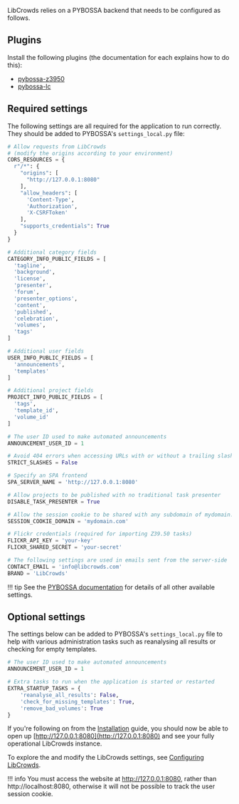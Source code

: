 LibCrowds relies on a PYBOSSA backend that needs to be configured as follows.

## Plugins

Install the following plugins (the documentation for each explains how to
do this):

- [pybossa-z3950](https://github.com/alexandermendes/pybossa-z3950)
- [pybossa-lc](https://github.com/LibCrowds/pybossa-lc)

## Required settings

The following settings are all required for the application to run correctly.
They should be added to PYBOSSA's `settings_local.py` file:

```python
# Allow requests from LibCrowds
# (modify the origins according to your environment)
CORS_RESOURCES = {
  r"/*": {
    "origins": [
      "http://127.0.0.1:8080"
    ],
    "allow_headers": [
      'Content-Type',
      'Authorization',
      'X-CSRFToken'
    ],
    "supports_credentials": True
  }
}

# Additional category fields
CATEGORY_INFO_PUBLIC_FIELDS = [
  'tagline',
  'background',
  'license',
  'presenter',
  'forum',
  'presenter_options',
  'content',
  'published',
  'celebration',
  'volumes',
  'tags'
]

# Additional user fields
USER_INFO_PUBLIC_FIELDS = [
  'announcements',
  'templates'
]

# Additional project fields
PROJECT_INFO_PUBLIC_FIELDS = [
  'tags',
  'template_id',
  'volume_id'
]

# The user ID used to make automated announcements
ANNOUNCEMENT_USER_ID = 1

# Avoid 404 errors when accessing URLs with or without a trailing slash
STRICT_SLASHES = False

# Specify an SPA frontend
SPA_SERVER_NAME = 'http://127.0.0.1:8080'

# Allow projects to be published with no traditional task presenter
DISABLE_TASK_PRESENTER = True

# Allow the session cookie to be shared with any subdomain of mydomain.com
SESSION_COOKIE_DOMAIN = 'mydomain.com'

# Flickr credentials (required for importing Z39.50 tasks)
FLICKR_API_KEY = 'your-key'
FLICKR_SHARED_SECRET = 'your-secret'

# The following settings are used in emails sent from the server-side
CONTACT_EMAIL = 'info@libcrowds.com'
BRAND = 'LibCrowds'
```

!!! tip
    See the [PYBOSSA documentation](http://docs.pybossa.com) for details of all
    other available settings.

## Optional settings

The settings below can be added to PYBOSSA's `settings_local.py` file to help
with various administration tasks such as reanalysing all results or
checking for empty templates.

```python
# The user ID used to make automated announcements
ANNOUNCEMENT_USER_ID = 1

# Extra tasks to run when the application is started or restarted
EXTRA_STARTUP_TASKS = {
    'reanalyse_all_results': False,
    'check_for_missing_templates': True,
    'remove_bad_volumes': True
}
```

If you're following on from the [Installation](/setup/introduction.md) guide,
you should now be able to open up
[http://127.0.0.1:8080](http://127.0.0.1:8080) and see your fully operational
LibCrowds instance.

To explore the and modify the LibCrowds settings, see
[Configuring LibCrowds](/setup/configuring-libcrowds.md).

!!! info
    You must access the website at http://127.0.0.1:8080, rather than
    http://localhost:8080, otherwise it will not be possible to track the user
    session cookie.


